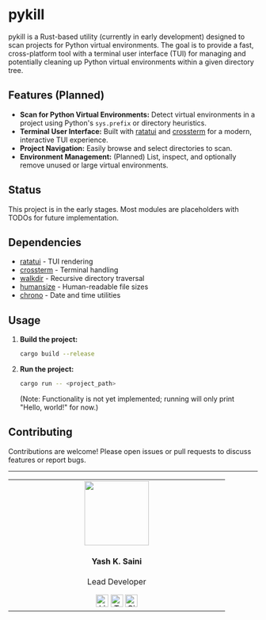 # pykill

pykill is a Rust-based utility (currently in early development) designed to scan projects for Python virtual environments. The goal is to provide a fast, cross-platform tool with a terminal user interface (TUI) for managing and potentially cleaning up Python virtual environments within a given directory tree.

## Features (Planned)
- **Scan for Python Virtual Environments:** Detect virtual environments in a project using Python's `sys.prefix` or directory heuristics.
- **Terminal User Interface:** Built with [ratatui](https://crates.io/crates/ratatui) and [crossterm](https://crates.io/crates/crossterm) for a modern, interactive TUI experience.
- **Project Navigation:** Easily browse and select directories to scan.
- **Environment Management:** (Planned) List, inspect, and optionally remove unused or large virtual environments.

## Status
This project is in the early stages. Most modules are placeholders with TODOs for future implementation.

## Dependencies
- [ratatui](https://crates.io/crates/ratatui) - TUI rendering
- [crossterm](https://crates.io/crates/crossterm) - Terminal handling
- [walkdir](https://crates.io/crates/walkdir) - Recursive directory traversal
- [humansize](https://crates.io/crates/humansize) - Human-readable file sizes
- [chrono](https://crates.io/crates/chrono) - Date and time utilities

## Usage
1. **Build the project:**
   ```sh
   cargo build --release
   ```
2. **Run the project:**
   ```sh
   cargo run -- <project_path>
   ```
   (Note: Functionality is not yet implemented; running will only print "Hello, world!" for now.)

## Contributing
Contributions are welcome! Please open issues or pull requests to discuss features or report bugs.

---

<div align="center">    
   <table>
       <tbody>
           <tr>
               <td align="center" width="33.33%">
                   <img src="https://avatars.githubusercontent.com/u/115717039?v=4" width="130px;"/>
                   <br/>
                   <h4 align="center">
                       <b>Yash K. Saini</b>
                   </h4>
                   <div align="center">
                       <p>Lead Developer</p>
                       <a href="https://linkedin.com/in/yashksaini"><img src="https://skillicons.dev/icons?i=linkedin" width="25" alt="LinkedIn"/></a>
                       <a href="https://twitter.com/yash_k_saini"><img src="https://skillicons.dev/icons?i=twitter" width="25" alt="Twitter"/></a>
                       <a href="https://github.com/yashksaini-coder"><img src="https://skillicons.dev/icons?i=github" width="25" alt="GitHub"/></a>
                   </div>
               </td>
           </tr>
       </tbody>
   </table>
</div>
